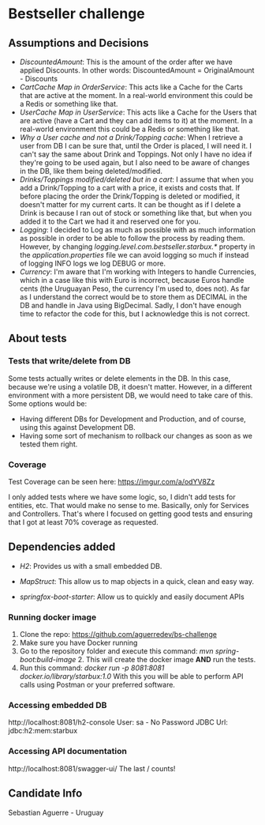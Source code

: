 # Bestseller challenge

## Assumptions and Decisions
* _DiscountedAmount_: This is the amount of the order after we have applied Discounts. In other words: DiscountedAmount = OriginalAmount - Discounts
* _CartCache Map in OrderService_: This acts like a Cache for the Carts that are active at the moment. In a real-world environment this could be a Redis or something like that.
* _UserCache Map in UserService_: This acts like a Cache for the Users that are active (have a Cart and they can add items to it) at the moment. In a real-world environment this could be a Redis or something like that.
* _Why a User cache and not a Drink/Topping cache_: When I retrieve a user from DB I can be sure that, until the Order is placed, I will need it. I can't say the same about Drink and Toppings. Not only I have no idea if they're going to be used again, but I also need to be aware of changes in the DB, like them being deleted/modified.
* _Drinks/Toppings modified/deleted but in a cart_: I assume that when you add a Drink/Topping to a cart with a price, it exists and costs that. If before placing the order the Drink/Topping is deleted or modified, it doesn't matter for my current carts. It can be thought as if I delete a Drink is because I ran out of stock or something like that, but when you added it to the Cart we had it and reserved one for you.
* _Logging_: I decided to Log as much as possible with as much information as possible in order to be able to follow the process by reading them. However, by changing _logging.level.com.bestseller.starbux.*_ property in the _application.properties_ file we can avoid logging so much if instead of logging INFO logs we log DEBUG or more.
* _Currency_: I'm aware that I'm working with Integers to handle Currencies, which in a case like this with Euro is incorrect, because Euros handle cents (the Uruguayan Peso, the currency I'm used to, does not). 
As far as I understand the correct would be to store them as DECIMAL in the DB and handle in Java using BigDecimal. Sadly, I don't have enough time to refactor the code for this, but I acknowledge this is not correct.

## About tests

### Tests that write/delete from DB

Some tests actually writes or delete elements in the DB. 
In this case, because we're using a volatile DB, it doesn't matter.
However, in a different environment with a more persistent DB, we would need to take care of this.
Some options would be:
* Having different DBs for Development and Production, and of course, 
    using this against Development DB.
* Having some sort of mechanism to rollback our changes as soon as we tested them right.

### Coverage

Test Coverage can be seen here: https://imgur.com/a/odYV8Zz

I only added tests where we have some logic, so, I didn't add tests for entities, etc. That would make no sense to me.
Basically, only for Services and Controllers. That's where I focused on getting good tests and ensuring that I got at least 70% coverage as requested.

## Dependencies added
* _H2_: Provides us with a small embedded DB.

* _MapStruct_: This allow us to map objects in a quick, clean and easy way.

* _springfox-boot-starter_: Allow us to quickly and easily document APIs

### Running docker image
1. Clone the repo: https://github.com/aguerredev/bs-challenge
2. Make sure you have Docker running
3. Go to the repository folder and execute this command: _mvn spring-boot:build-image_
    2. This will create the docker image **AND** run the tests.
4. Run this command: _docker run -p 8081:8081 docker.io/library/starbux:1.0_
    With this you will be able to perform API calls using Postman or your preferred software.

### Accessing embedded DB

http://localhost:8081/h2-console
User: sa - No Password
JDBC Url: jdbc:h2:mem:starbux

### Accessing API documentation

http://localhost:8081/swagger-ui/
The last / counts!

## Candidate Info

Sebastian Aguerre - Uruguay

